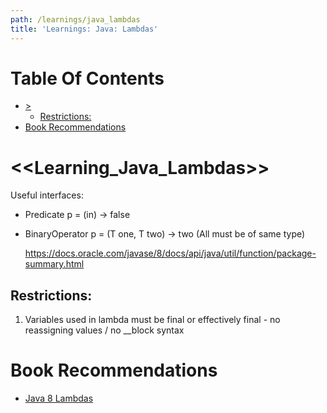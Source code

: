 ```yaml
---
path: /learnings/java_lambdas
title: 'Learnings: Java: Lambdas'
---
```

# Table Of Contents

<!-- toc -->

- [>](#)
  * [Restrictions:](#restrictions)
- [Book Recommendations](#book-recommendations)

<!-- tocstop -->

<<Learning_Java_Lambdas>>
====================================

Useful interfaces:

  * Predicate<T>  p = (in) -> false
  * BinaryOperator<T> p = (T one, T two) -> two
    (All must be of same type)


    https://docs.oracle.com/javase/8/docs/api/java/util/function/package-summary.html

Restrictions:
-----------------------

  1. Variables used in lambda must be final or effectively final - no reassigning values / no __block syntax

# Book Recommendations

  * [Java 8 Lambdas](https://www.amazon.com/Java-Lambdas-Pragmatic-Functional-Programming-ebook/dp/B00J3B3J3C/ref=as_li_ss_tl?keywords=java+lambdas&qid=1555870344&s=books&sr=1-3&linkCode=ll1&tag=wilcodevelsol-20&linkId=0897c965c02f60d6ab0b33b909a59de4&language=en_US)

